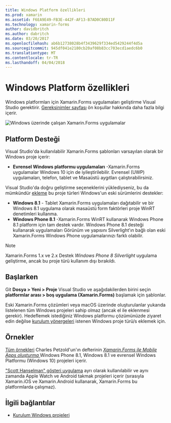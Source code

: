```yaml
---
title: Windows Platform özellikleri
ms.prod: xamarin
ms.assetid: F6EA9E49-FB3E-442F-AF13-B7AD0C80D11F
ms.technology: xamarin-forms
author: davidbritch
ms.author: dabritch
ms.date: 03/20/2017
ms.openlocfilehash: ab6b12738028b4f3439629f334ed5429244f4d5a
ms.sourcegitcommit: 945df041e2180cb20af08b83cc703ecd1aedc6b0
ms.translationtype: MT
ms.contentlocale: tr-TR
ms.lasthandoff: 04/04/2018
---
```

# <a name="windows-platform-features"></a>Windows Platform özellikleri

Windows platformları için Xamarin.Forms uygulamaları geliştirme Visual Studio gerektirir. [Gereksinimler sayfası](~/xamarin-forms/get-started/installation.md) ön koşullar hakkında daha fazla bilgi içerir.

![](images/allhanselman.png "Windows üzerinde çalışan Xamarin.Forms uygulamalar")

## <a name="platform-support"></a>Platform Desteği

Visual Studio'da kullanılabilir Xamarin.Forms şablonları varsayılan olarak bir Windows proje içerir:

* **Evrensel Windows platformu uygulamaları** -Xamarin.Forms uygulamalar Windows 10 için de iyileştirilebilir. Evrensel (UWP) uygulamaları, telefon, tablet ve Masaüstü aygıtları çalıştırabilirsiniz.

Visual Studio'da doğru geliştirme seçeneklerini yüklediyseniz, bu da mümkündür [ekleme](installation/index.md) bu proje türleri Windows'un eski sürümlerini destekler:

* **Windows 8.1** - Tablet Xamarin.Forms uygulamaları dağıtabilir ve bir Windows 8.1 uygulama olarak masaüstü form faktörleri proje WinRT denetimleri kullanma.
* **Windows Phone 8.1** -Xamarin.Forms WinRT kullanarak Windows Phone 8.1 platform için tam destek vardır. Windows Phone 8.1 desteği kullanarak uygulamaları Görünüm ve yapısını Silverlight'ın bağlı olan eski Xamarin.Forms Windows Phone uygulamalarınızı farklı olabilir.


> [!NOTE]
> Xamarin.Forms 1.x ve 2.x Destek _Windows Phone 8 Silverlight_ uygulama geliştirme, ancak bu proje türü kullanım dışı bırakıldı.


## <a name="getting-started"></a>Başlarken

Git **Dosya > Yeni > Proje** Visual Studio ve aşağıdakilerden birini seçin **platformlar arası > boş uygulama (Xamarin.Forms)** başlamak için şablonlar.

Eski Xamarin.Forms çözümleri veya macOS üzerinde oluşturulanlar yukarıda listelenen tüm Windows projeleri sahip olmaz (ancak el ile eklenmesi gerekir).
Hedeflemek istediğiniz Windows platformu çözümünüzde ziyaret edin değilse [kurulum yönergeleri](installation/index.md) istenen Windows proje türü/s eklemek için.


## <a name="samples"></a>Örnekler

[Tüm örnekleri](https://github.com/xamarin/xamarin-forms-book-preview-2) Charles Petzold'un'ın defterinin [ *Xamarin.Forms ile Mobile Apps oluşturma* ](~/xamarin-forms/creating-mobile-apps-xamarin-forms/index.md) Windows Phone 8.1, Windows 8.1 ve evrensel Windows Platformu (Windows 10) projeleri içerir.

["Scott Hanselman" gösteri uygulama](https://github.com/jamesmontemagno/Hanselman.Forms) ayrı olarak kullanılabilir ve aynı zamanda Apple Watch ve Android takmak projeleri içerir (sırasıyla Xamarin.iOS ve Xamarin.Android kullanarak, Xamarin.Forms bu platformlarda çalışmaz).


## <a name="related-links"></a>İlgili bağlantılar

- [Kurulum Windows projeleri](~/xamarin-forms/platform/windows/installation/index.md)

